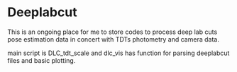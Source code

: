 # Deeplabcut

This is an ongoing place for me to store codes to process deep lab cuts pose estimation data in concert with TDTs photometry and camera data.

main script is DLC_tdt_scale and dlc_vis has function for parsing deeplabcut files and basic plotting. 
